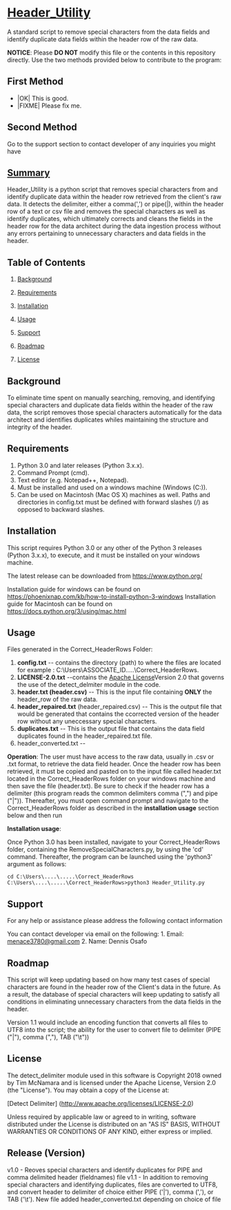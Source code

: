# <u>Header_Utility</u>
A standard script to remove special characters from the data fields and identify duplicate data fields within the header row of the raw data.

**NOTICE**: Please **DO NOT** modify this file or the contents in this repository directly. Use the two methods provided below
to contribute to the program:

## First Method
* |OK| This is good.
* |FIXME| Please fix me.

## Second Method
Go to the support section to contact developer of any inquiries you might have
<u></u>

## <u> Summary</u>
Header_Utility is a python script that removes special characters from and identify duplicate data within the header row retrieved from the client's raw data. It detects the delimiter, either a comma(',') or pipe(|), within the header row of a text or csv file and removes the special characters as well as identify duplicates, which ultimately corrects and cleans the fields in the header row for the data architect during the data ingestion process without any errors pertaining to unnecessary characters and data fields in the header. 

## Table of Contents

1. [Background](#background)

2. [Requirements](#requirements)

3. [Installation](#installation)

4. [Usage](#usage)

5. [Support](#support)

6. [Roadmap](#roadmap)

7. [License](#license)


## Background
To eliminate time spent on manually searching, removing, and identifying special characters and duplicate data fields within the header of the raw data, the script removes those special characters automatically for the data architect and identifies duplicates whiles maintaining the structure and integrity of the header.

## Requirements
 1. Python 3.0 and later releases (Python 3.x.x). 
 2. Command Prompt (cmd).
 3. Text editor (e.g. Notepad++, Notepad).
 4. Must be installed and used on a windows machine (Windows (C:)).
 5. Can be used on Macintosh (Mac OS X) machines as well. Paths and directories in config.txt must be defined with forward slashes (/) as opposed to backward slashes.


## Installation

This script requires Python 3.0 or any other of the Python 3 releases (Python 3.x.x), to execute, and it must be installed on your windows machine. 

The latest release can be downloaded from https://www.python.org/ 

Installation guide for windows can be found on https://phoenixnap.com/kb/how-to-install-python-3-windows
Installation guide for Macintosh can be found on https://docs.python.org/3/using/mac.html


## Usage

Files generated in the Correct_HeaderRows Folder:

1. <b>config.txt</b> -- contains the directory (path) to where the files are located for example : C:\Users\ASSOCIATE_ID\.....\Correct_HeaderRows.
2. <b>LICENSE-2.0.txt</b> --contains the [Apache License](http://www.apache.org/licenses/LICENSE-2.0)Version 2.0 that governs the use of the detect_delmiter module in the code. 
3. <b>header.txt (header.csv)</b> -- This is the input file containing **ONLY** the header_row of the raw data.
4. <b>header_repaired.txt</b> (header_repaired.csv) -- This is the output file that would be generated that contains the ccorrected version of the header row without any uneccessary special characters. 
5. <b>duplicates.txt</b> -- This is the output file that contains the data field duplicates found in the header_repaired.txt file.
6. </b>header_converted.txt</b> --

<b>Operation</b>: 
The user must have access to the raw data, usually in .csv or .txt format, to retrieve the data field header. Once the header row has been retrieved, it must be copied and pasted on to the input file called header.txt located in the Correct_HeaderRows folder on your windows machine and then save the file (header.txt). Be sure to check if the header row has a delimiter (this program reads the common delimiters comma (",") and pipe ("|")). Thereafter, you must open command prompt and navigate to the Correct_HeaderRows folder as described in the <b>installation usage</b> section below and then run


<b>Installation usage</b>: 

Once Python 3.0 has been installed, navigate to your Correct_HeaderRows folder, containing the RemoveSpecialCharacters.py, by using the 'cd' command. Thereafter, the program can be launched using the 'python3' argument as follows:


```Command Prompt
cd C:\Users\....\.....\Correct_HeaderRows
C:\Users\....\.....\Correct_HeaderRows>python3 Header_Utility.py
```

## Support
For any help or assistance please address the following contact information 

You can contact developer via email on the following: 
	1. Email: menace3780@gmail.com 
	2. Name: Dennis Osafo


## Roadmap

This script will keep updating based on how many test cases of special characters are found in the header row of the Client's data in the future. As a result, the database of special characters will keep updating to satisfy all conditions in eliminating unnecessary characters from the data fields in the header.

Version 1.1 would include an encoding function that converts all files to UTF8 into the script; the ability for the user to convert file to delimiter (PIPE ("|"), comma (","), TAB ("\t"))


## License

The detect_delimiter module used in this software is Copyright 2018 owned by Tim McNamara and is licensed under the Apache License, Version 2.0 (the "License"). You may obtain a copy of the License at:

[Detect Delimiter] (http://www.apache.org/licenses/LICENSE-2.0)

Unless required by applicable law or agreed to in writing, software distributed under the License is distributed on an "AS IS" BASIS, WITHOUT WARRANTIES OR CONDITIONS OF ANY KIND, either express or implied.

## Release (Version)
v1.0 - Reoves special characters and identify duplicates for PIPE and comma delimited header (fieldnames) file
v1.1 - In addition to removing special characters and identifying duplicates, files are converted to  UTF8, and convert header to delimiter of choice either PIPE ('|'), comma (','), or TAB ('\t'). New file added header_converted.txt depending on choice of file









